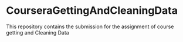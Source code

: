 # CourseraGettingAndCleaningData
This repository contains the submission for the assignment of course getting and Cleaning Data

